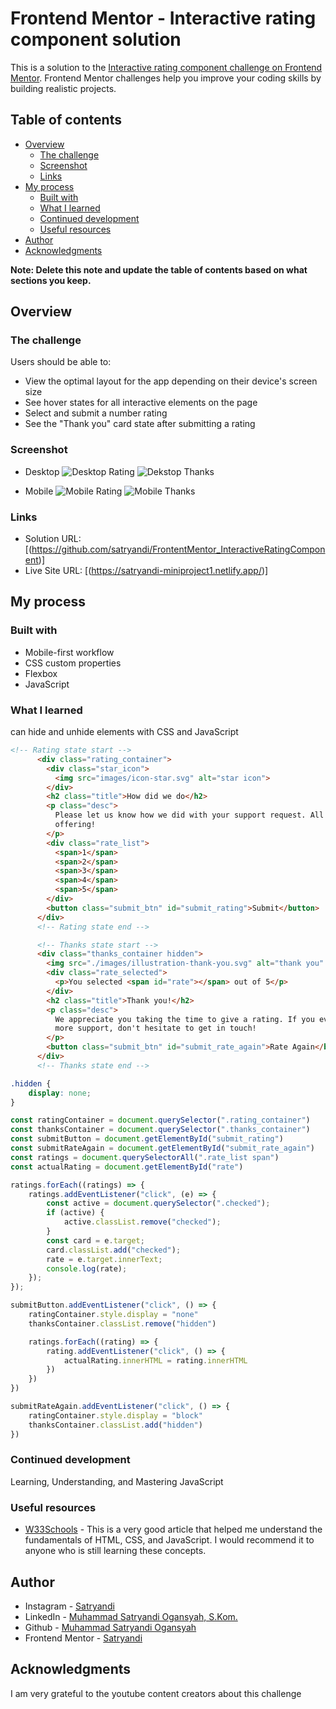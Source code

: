 # Frontend Mentor - Interactive rating component solution

This is a solution to the [Interactive rating component challenge on Frontend Mentor](https://www.frontendmentor.io/challenges/interactive-rating-component-koxpeBUmI). Frontend Mentor challenges help you improve your coding skills by building realistic projects. 

## Table of contents

- [Overview](#overview)
  - [The challenge](#the-challenge)
  - [Screenshot](#screenshot)
  - [Links](#links)
- [My process](#my-process)
  - [Built with](#built-with)
  - [What I learned](#what-i-learned)
  - [Continued development](#continued-development)
  - [Useful resources](#useful-resources)
- [Author](#author)
- [Acknowledgments](#acknowledgments)

**Note: Delete this note and update the table of contents based on what sections you keep.**

## Overview

### The challenge

Users should be able to:

- View the optimal layout for the app depending on their device's screen size
- See hover states for all interactive elements on the page
- Select and submit a number rating
- See the "Thank you" card state after submitting a rating

### Screenshot

- Desktop
![Desktop Rating](design/Results/Screenshot_Desktop_Rating.png)
![Dekstop Thanks](design/Results/Screenshot_Desktop_Thanks.png)

- Mobile
![Mobile Rating](design/Results/Screenshot_Mobile_Rating.png)
![Mobile Thanks](design/Results/Screenshot_Mobile_Thanks.png)

### Links

- Solution URL: [(https://github.com/satryandi/FrontentMentor_InteractiveRatingComponent)]
- Live Site URL: [(https://satryandi-miniproject1.netlify.app/)]

## My process

### Built with

- Mobile-first workflow
- CSS custom properties
- Flexbox
- JavaScript

### What I learned

can hide and unhide elements with CSS and JavaScript

```html
<!-- Rating state start -->
      <div class="rating_container">
        <div class="star_icon">
          <img src="images/icon-star.svg" alt="star icon">
        </div>
        <h2 class="title">How did we do</h2>
        <p class="desc">
          Please let us know how we did with your support request. All feedback is appreciated to help us improve our
          offering!
        </p>
        <div class="rate_list">
          <span>1</span>
          <span>2</span>
          <span>3</span>
          <span>4</span>
          <span>5</span>
        </div>
        <button class="submit_btn" id="submit_rating">Submit</button>
      </div>
      <!-- Rating state end -->

      <!-- Thanks state start -->
      <div class="thanks_container hidden">
        <img src="./images/illustration-thank-you.svg" alt="thank you" />
        <div class="rate_selected">
          <p>You selected <span id="rate"></span> out of 5</p>
        </div>
        <h2 class="title">Thank you!</h2>
        <p class="desc">
          We appreciate you taking the time to give a rating. If you ever need
          more support, don't hesitate to get in touch!
        </p>
        <button class="submit_btn" id="submit_rate_again">Rate Again</button>
      </div>
      <!-- Thanks state end -->
```

```css
.hidden {
    display: none;
}
```

```js
const ratingContainer = document.querySelector(".rating_container")
const thanksContainer = document.querySelector(".thanks_container")
const submitButton = document.getElementById("submit_rating")
const submitRateAgain = document.getElementById("submit_rate_again")
const ratings = document.querySelectorAll(".rate_list span")
const actualRating = document.getElementById("rate")

ratings.forEach((ratings) => {
    ratings.addEventListener("click", (e) => {
        const active = document.querySelector(".checked");
        if (active) {
            active.classList.remove("checked");
        }
        const card = e.target;
        card.classList.add("checked");
        rate = e.target.innerText;
        console.log(rate);
    });
});

submitButton.addEventListener("click", () => {
    ratingContainer.style.display = "none"
    thanksContainer.classList.remove("hidden")

    ratings.forEach((rating) => {
        rating.addEventListener("click", () => {
            actualRating.innerHTML = rating.innerHTML
        })
    })
})

submitRateAgain.addEventListener("click", () => {
    ratingContainer.style.display = "block"
    thanksContainer.classList.add("hidden")
})
```

### Continued development

Learning, Understanding, and Mastering JavaScript

### Useful resources

- [W33Schools](https://www.w3schools.com/) - This is a very good article that helped me understand the fundamentals of HTML, CSS, and JavaScript. I would recommend it to anyone who is still learning these concepts.

## Author

- Instagram - [Satryandi](https://www.instagram.com/satryandi/)
- LinkedIn - [Muhammad Satryandi Ogansyah, S.Kom.](https://www.linkedin.com/in/muhammad-satryandi-ogansyah-261043264/)
- Github - [Muhammad Satryandi Ogansyah](https://github.com/satryandi)
- Frontend Mentor - [Satryandi](https://www.frontendmentor.io/profile/satryandi)

## Acknowledgments

I am very grateful to the youtube content creators about this challenge 
